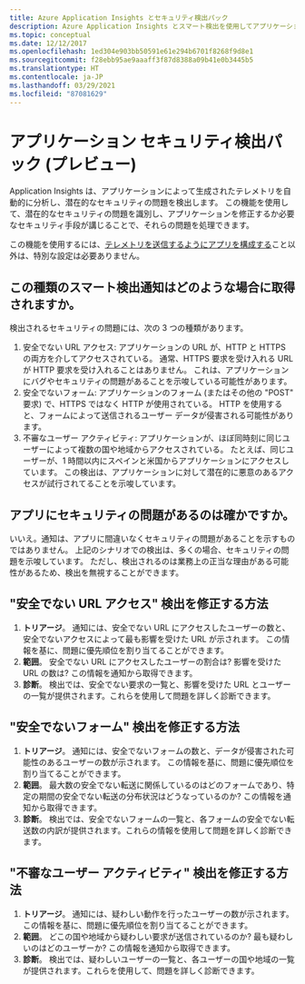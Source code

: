 ```yaml
---
title: Azure Application Insights とセキュリティ検出パック
description: Azure Application Insights とスマート検出を使用してアプリケーションを監視し、潜在的なセキュリティの問題を検出します。
ms.topic: conceptual
ms.date: 12/12/2017
ms.openlocfilehash: 1ed304e903bb50591e61e294b6701f8268f9d8e1
ms.sourcegitcommit: f28ebb95ae9aaaff3f87d8388a09b41e0b3445b5
ms.translationtype: HT
ms.contentlocale: ja-JP
ms.lasthandoff: 03/29/2021
ms.locfileid: "87081629"
---
```

# <a name="application-security-detection-pack-preview"></a>アプリケーション セキュリティ検出パック (プレビュー)

Application Insights は、アプリケーションによって生成されたテレメトリを自動的に分析し、潜在的なセキュリティの問題を検出します。 この機能を使用して、潜在的なセキュリティの問題を識別し、アプリケーションを修正するか必要なセキュリティ手段が講じることで、それらの問題を処理できます。

この機能を使用するには、[テレメトリを送信するようにアプリを構成する](./usage-overview.md)こと以外は、特別な設定は必要ありません。

## <a name="when-would-i-get-this-type-of-smart-detection-notification"></a>この種類のスマート検出通知はどのような場合に取得されますか。
検出されるセキュリティの問題には、次の 3 つの種類があります。
1. 安全でない URL アクセス: アプリケーションの URL が、HTTP と HTTPS の両方を介してアクセスされている。 通常、HTTPS 要求を受け入れる URL が HTTP 要求を受け入れることはありません。 これは、アプリケーションにバグやセキュリティの問題があることを示唆している可能性があります。
2. 安全でないフォーム: アプリケーションのフォーム (またはその他の "POST" 要求) で、HTTPS ではなく HTTP が使用されている。 HTTP を使用すると、フォームによって送信されるユーザー データが侵害される可能性があります。
3. 不審なユーザー アクティビティ: アプリケーションが、ほぼ同時刻に同じユーザーによって複数の国や地域からアクセスされている。 たとえば、同じユーザーが、1 時間以内にスペインと米国からアプリケーションにアクセスしています。 この検出は、アプリケーションに対して潜在的に悪意のあるアクセスが試行されてることを示唆しています。

## <a name="does-my-app-definitely-have-a-security-issue"></a>アプリにセキュリティの問題があるのは確かですか。
いいえ。通知は、アプリに間違いなくセキュリティの問題があることを示すものではありません。 上記のシナリオでの検出は、多くの場合、セキュリティの問題を示唆しています。 ただし、検出されるのは業務上の正当な理由がある可能性があるため、検出を無視することができます。

## <a name="how-do-i-fix-the-insecure-url-access-detection"></a>"安全でない URL アクセス" 検出を修正する方法
1. **トリアージ**。 通知には、安全でない URL にアクセスしたユーザーの数と、安全でないアクセスによって最も影響を受けた URL が示されます。 この情報を基に、問題に優先順位を割り当てることができます。
2. **範囲**。 安全でない URL にアクセスしたユーザーの割合は?  影響を受けた URL の数は?  この情報を通知から取得できます。
3. **診断**。 検出では、安全でない要求の一覧と、影響を受けた URL とユーザーの一覧が提供されます。これらを使用して問題を詳しく診断できます。

## <a name="how-do-i-fix-the-insecure-form-detection"></a>"安全でないフォーム" 検出を修正する方法
1. **トリアージ**。 通知には、安全でないフォームの数と、データが侵害された可能性のあるユーザーの数が示されます。 この情報を基に、問題に優先順位を割り当てることができます。
2. **範囲**。 最大数の安全でない転送に関係しているのはどのフォームであり、特定の期間の安全でない転送の分布状況はどうなっているのか?  この情報を通知から取得できます。
3. **診断**。 検出では、安全でないフォームの一覧と、各フォームの安全でない転送数の内訳が提供されます。これらの情報を使用して問題を詳しく診断できます。

## <a name="how-do-i-fix-the-suspicious-user-activity-detection"></a>"不審なユーザー アクティビティ" 検出を修正する方法
1. **トリアージ**。 通知には、疑わしい動作を行ったユーザーの数が示されます。 この情報を基に、問題に優先順位を割り当てることができます。
2. **範囲**。 どこの国や地域から疑わしい要求が送信されているのか? 最も疑わしいのはどのユーザーか?  この情報を通知から取得できます。
3. **診断**。 検出では、疑わしいユーザーの一覧と、各ユーザーの国や地域の一覧が提供されます。これらを使用して、問題を詳しく診断できます。
